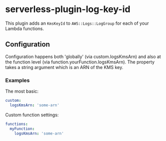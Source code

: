 # serverless-plugin-log-key-id

This plugin adds an `KmsKeyId` to `AWS::Logs::LogGroup` for each of your Lambda functions.

## Configuration

Configuration happens both 'globally' (via custom.logsKmsArn) and also at the function level (via function.yourFunction.logsKmsArn). The property takes a string argument which is an ARN of the KMS key.

### Examples

The most basic:

```yml
custom:
  logsKmsArn: 'some-arn'
```

Custom function settings:

```yml
functions:
  myFunction:
    logsKmsArn: 'some-arn'
```
